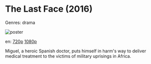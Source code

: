 # The Last Face (2016)

Genres: drama

![poster](http://image.tmdb.org/t/p/w500/kx4qydBEPFbVvxbEXUm0jNX0vU4.jpg)

en:
  [720p](magnet:?xt=urn:btih:DF6681C8ED59B532D2A5C5EE3F49763501F1C19B&tr=udp://glotorrents.pw:6969/announce&tr=udp://tracker.opentrackr.org:1337/announce&tr=udp://torrent.gresille.org:80/announce&tr=udp://tracker.openbittorrent.com:80&tr=udp://tracker.coppersurfer.tk:6969&tr=udp://tracker.leechers-paradise.org:6969&tr=udp://p4p.arenabg.ch:1337&tr=udp://tracker.internetwarriors.net:1337)
  [1080p](magnet:?xt=urn:btih:6E3FF9E869F4602DB9777FECFE68B15B7E84C307&tr=udp://glotorrents.pw:6969/announce&tr=udp://tracker.opentrackr.org:1337/announce&tr=udp://torrent.gresille.org:80/announce&tr=udp://tracker.openbittorrent.com:80&tr=udp://tracker.coppersurfer.tk:6969&tr=udp://tracker.leechers-paradise.org:6969&tr=udp://p4p.arenabg.ch:1337&tr=udp://tracker.internetwarriors.net:1337)
  


Miguel, a heroic Spanish doctor, puts himself in harm's way to deliver medical treatment to the victims of military uprisings in Africa.